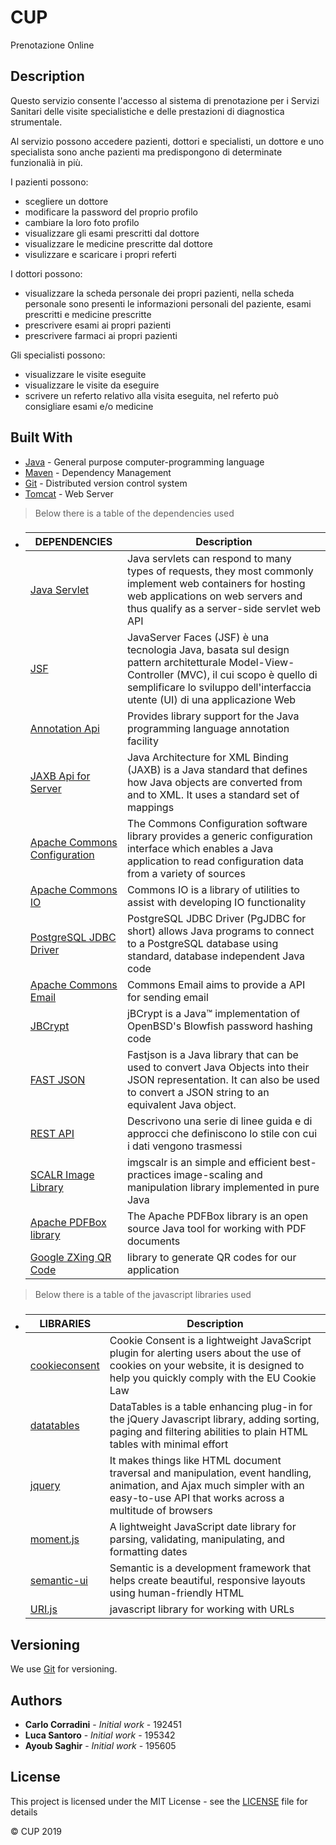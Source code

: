 # CUP

Prenotazione Online

## Description

Questo servizio consente l'accesso al sistema di prenotazione per i Servizi Sanitari delle visite specialistiche e delle prestazioni di diagnostica strumentale.

Al servizio possono accedere pazienti, dottori e specialisti, un dottore e uno specialista sono anche pazienti ma predispongono di determinate funzionalià in più.

I pazienti possono:
 * scegliere un dottore
 * modificare la password del proprio profilo
 * cambiare la loro foto profilo
 * visualizzare gli esami prescritti dal dottore
 * visualizzare le medicine prescritte dal dottore
 * visulizzare e scaricare i propri referti
 
I dottori possono: 
 * visualizzare la scheda personale dei propri pazienti, nella scheda personale sono presenti le informazioni personali del paziente, esami prescritti e medicine prescritte
 * prescrivere esami ai propri pazienti
 * prescrivere farmaci ai propri pazienti
 
Gli specialisti possono:
 * visualizzare le visite eseguite
 * visualizzare le visite da eseguire
 * scrivere un referto relativo alla visita eseguita, nel referto può consigliare esami e/o medicine           

## Built With

-   [Java](https://www.java.com) - General purpose computer-programming language
-   [Maven](https://maven.apache.org/) - Dependency Management
-   [Git](https://git-scm.com) - Distributed version control system
-   [Tomcat](https://tomcat.apache.org) - Web Server

> Below there is a table of the dependencies used

- ### 

    | DEPENDENCIES                                                                                            | Description                                                                                                                                                                                                                |
    | --------------------------------------------------------------------------------------------------------|--------------------------------------------------------------------------------------------------------------------------------------------------------------------------------------------------------------------------- |
    | [Java Servlet](https://www.oracle.com/technetwork/java/index-jsp-135475.html)                           | Java servlets can respond to many types of requests, they most commonly implement web containers for hosting web applications on web servers and thus qualify as a server-side servlet web API                             |
    | [JSF](http://www.javaserverfaces.org)                                                                   | JavaServer Faces (JSF) è una tecnologia Java, basata sul design pattern architetturale Model-View-Controller (MVC), il cui scopo è quello di semplificare lo sviluppo dell'interfaccia utente (UI) di una applicazione Web |
    | [Annotation Api](https://docs.oracle.com/javase/8/docs/api/java/lang/annotation/package-summary.html)   | Provides library support for the Java programming language annotation facility                                                                                                                                             |
    | [JAXB Api for Server](https://www.xml.com/pub/a/2003/01/08/jaxb-api.html)                               | Java Architecture for XML Binding (JAXB) is a Java standard that defines how Java objects are converted from and to XML. It uses a standard set of mappings                                                                |
    | [Apache Commons Configuration](https://commons.apache.org/configuration/)                               | The Commons Configuration software library provides a generic configuration interface which enables a Java application to read configuration data from a variety of sources                                                |
    | [Apache Commons IO](https://commons.apache.org/io/)                                                     | Commons IO is a library of utilities to assist with developing IO functionality                                                                                                                                            |
    | [PostgreSQL JDBC Driver](https://jdbc.postgresql.org/)                                                  | PostgreSQL JDBC Driver (PgJDBC for short) allows Java programs to connect to a PostgreSQL database using standard, database independent Java code                                                                          |
    | [Apache Commons Email](https://commons.apache.org/email/)                                               | Commons Email aims to provide a API for sending email                                                                                                                                                                      |
    | [JBCrypt](https://github.com/jeremyh/jBCrypt)                                                           | jBCrypt is a Java™ implementation of OpenBSD's Blowfish password hashing code                                                                                                                                              |
    | [FAST JSON](https://github.com/alibaba/fastjson)                                                        | Fastjson is a Java library that can be used to convert Java Objects into their JSON representation. It can also be used to convert a JSON string to an equivalent Java object.                                             |
    | [REST API](https://restfulapi.net/)                                                                     | Descrivono una serie di linee guida e di approcci che definiscono lo stile con cui i dati vengono trasmessi                                                                                                                |
    | [SCALR Image Library](http://javadox.com/org.imgscalr/imgscalr-lib/4.2/org/imgscalr/Scalr.html)         | imgscalr is an simple and efficient best-practices image-scaling and manipulation library implemented in pure Java                                                                                                         |
    | [Apache PDFBox library](https://pdfbox.apache.org/)                                                     | The Apache PDFBox library is an open source Java tool for working with PDF documents                                                                                                                                       |    
    | [Google ZXing QR Code](https://www.callicoder.com/generate-qr-code-in-java-using-zxing/)                | library to generate QR codes for our application                                                                                                                                                                           |                                                                                                                                                                                                                                                         |
> Below there is a table of the javascript libraries used

- ### 

    | LIBRARIES                                         | Description                                                                                                                                                                       |
    | --------------------------------------------------|-----------------------------------------------------------------------------------------------------------------------------------------------------------------------------------|
    | [cookieconsent](https://cookieconsent.osano.com/) | Cookie Consent is a lightweight JavaScript plugin for alerting users about the use of cookies on your website, it is designed to help you quickly comply with the EU Cookie Law   |
    | [datatables](https://datatables.net/)             | DataTables is a table enhancing plug-in for the jQuery Javascript library, adding sorting, paging and filtering abilities to plain HTML tables with minimal effort                |
    | [jquery](https://jquery.com/)                     | It makes things like HTML document traversal and manipulation, event handling, animation, and Ajax much simpler with an easy-to-use API that works across a multitude of browsers |
    | [moment.js](https://momentjs.com/)                | A lightweight JavaScript date library for parsing, validating, manipulating, and formatting dates                                                                                 |
    | [semantic-ui](https://semantic-ui.com/)           | Semantic is a development framework that helps create beautiful, responsive layouts using human-friendly HTML                                                                     |                                                                                                                                                                       |
    | [URI.js](http://www.html.it/script/uri-js/)       | javascript library for working with URLs                                                                                                                                          |
                                                                                                                                                                                                                      

## Versioning

We use [Git](https://git-scm.com) for versioning.

## Authors

-   **Carlo Corradini** - _Initial work_ - 192451
-   **Luca Santoro** - _Initial work_ - 195342
-   **Ayoub Saghir** - _Initial work_ - 195605

## License

This project is licensed under the MIT License - see the [LICENSE](LICENSE) file for details

© CUP 2019
